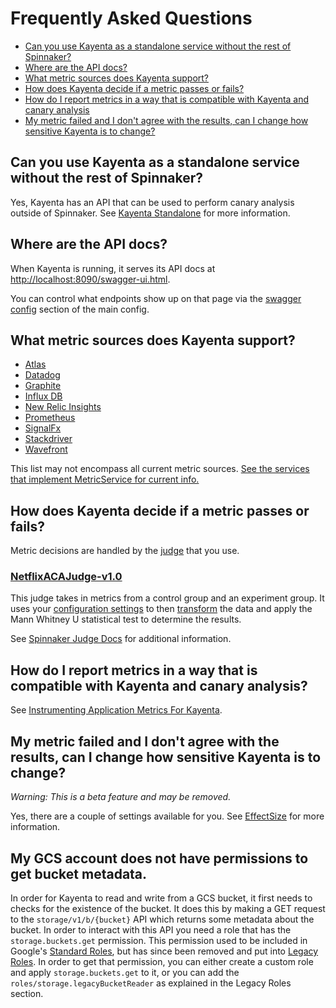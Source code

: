 # Frequently Asked Questions

- [Can you use Kayenta as a standalone service without the rest of Spinnaker?](#can-you-use-kayenta-as-a-standalone-service-with-out-the-rest-of-spinnaker)
- [Where are the API docs?](#where-are-the-api-docs)
- [What metric sources does Kayenta support?](#what-metric-sources-does-kayenta-support)
- [How does Kayenta decide if a metric passes or fails?](#how-does-kayenta-decide-if-a-metric-passes-or-fails)
- [How do I report metrics in a way that is compatible with Kayenta and canary analysis](#how-do-i-report-metrics-in-a-way-that-is-compatible-with-kayenta-and-canary-analysis)
- [My metric failed and I don't agree with the results, can I change how sensitive Kayenta is to change?](#my-metric-failed-and-i-dont-agree-with-the-results-can-i-change-how-sensitive-kayenta-is-to-change)

## Can you use Kayenta as a standalone service without the rest of Spinnaker?

Yes, Kayenta has an API that can be used to perform canary analysis outside of Spinnaker.
See [Kayenta Standalone](./kayenta-standalone.md) for more information.

## Where are the API docs?

When Kayenta is running, it serves its API docs at [http://localhost:8090/swagger-ui.html](http://localhost:8090/swagger-ui.html).

You can control what endpoints show up on that page via the [swagger config](../kayenta-web/config/kayenta.yml) section of the main config.
<!-- TODO explain how this is controlled in the yaml. -->
<!-- TODO add a cheat link to a generated yaml and add my postman collection. -->

## What metric sources does Kayenta support?

- [Atlas](https://github.com/spinnaker/kayenta/tree/master/kayenta-atlas)
- [Datadog](https://github.com/spinnaker/kayenta/tree/master/kayenta-datadog)
- [Graphite](https://github.com/spinnaker/kayenta/tree/master/kayenta-graphite)
- [Influx DB](https://github.com/spinnaker/kayenta/tree/master/kayenta-influxdb)
- [New Relic Insights](https://github.com/spinnaker/kayenta/blob/master/kayenta-newrelic-insights/README.md)
- [Prometheus](https://github.com/spinnaker/kayenta/tree/master/kayenta-prometheus)
- [SignalFx](https://github.com/spinnaker/kayenta/blob/master/kayenta-signalfx/README.md)
- [Stackdriver](https://github.com/spinnaker/kayenta/tree/master/kayenta-stackdriver)
- [Wavefront](https://github.com/spinnaker/kayenta/tree/master/kayenta-wavefront)

This list may not encompass all current metric sources. [See the services that implement MetricService for current info.](https://github.com/spinnaker/kayenta/search?q=%22implements+MetricsService%22&unscoped_q=%22implements+MetricsService%22)

## How does Kayenta decide if a metric passes or fails?

Metric decisions are handled by the [judge](./canary-config.md#canary-judge-config) that you use.

### [NetflixACAJudge-v1.0](https://github.com/spinnaker/kayenta/blob/master/kayenta-judge/src/main/scala/com/netflix/kayenta/judge/NetflixACAJudge.scala)

This judge takes in metrics from a control group and an experiment group. It uses your [configuration settings](./canary-config.md#canary-analysis-configuration) to then [transform](https://github.com/spinnaker/kayenta/blob/master/kayenta-judge/src/main/scala/com/netflix/kayenta/judge/preprocessing/Transforms.scala) the data and apply the Mann Whitney U statistical test to determine the results.

See [Spinnaker Judge Docs](https://www.spinnaker.io/guides/user/canary/judge/) for additional information.

## How do I report metrics in a way that is compatible with Kayenta and canary analysis?

See [Instrumenting Application Metrics For Kayenta](./instrumenting-application-metrics-for-kayenta.md).

## My metric failed and I don't agree with the results, can I change how sensitive Kayenta is to change?

_Warning: This is a beta feature and may be removed._

Yes, there are a couple of settings available for you.
See [EffectSize](./canary-config.md#effect-size) for more information.

## My GCS account does not have permissions to get bucket metadata.

In order for Kayenta to read and write from a GCS bucket, it first needs to checks for the existence of the bucket. It does this by making a GET request to the `storage/v1/b/{bucket}` API which returns some metadata about the bucket. In order to interact with this API you need a role that has the `storage.buckets.get` permission. This permission used to be included in Google's [Standard Roles](https://cloud.google.com/storage/docs/access-control/iam-roles), but has since been removed and put into [Legacy Roles](https://cloud.google.com/storage/docs/access-control/iam-roles#legacy-roles). In order to get that permission, you can either create a custom role and apply `storage.buckets.get` to it, or you can add the `roles/storage.legacyBucketReader` as explained in the Legacy Roles section.
